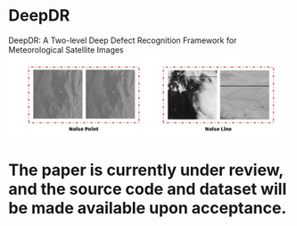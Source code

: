 # DeepDR
 DeepDR: A Two-level Deep Defect Recognition Framework for  Meteorological Satellite Images
 ![noise](https://github.com/weather-tech/DeepDR/blob/main/noise.jpg)
# The paper is currently under review, and the source code and dataset will be made available upon acceptance.
